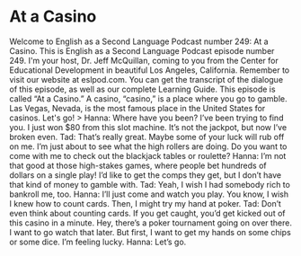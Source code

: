 # At a Casino

Welcome to English as a Second Language Podcast number 249: At a Casino.  This is English as a Second Language Podcast episode number 249.  I'm your host, Dr. Jeff McQuillan, coming to you from the Center for Educational Development in beautiful Los Angeles, California.  Remember to visit our website at eslpod.com.  You can get the transcript of the dialogue of this episode, as well as our complete Learning Guide.  This episode is called “At a Casino.”  A casino, “casino,” is a place where you go to gamble.  Las Vegas, Nevada, is the most famous place in the United States for casinos.  Let's go!  > Hanna:  Where have you been?  I’ve been trying to find you.  I just won $80 from this slot machine.  It’s not the jackpot, but now I’ve broken even.    Tad:  That’s really great.  Maybe some of your luck will rub off on me.  I’m just about to see what the high rollers are doing.  Do you want to come with me to check out the blackjack tables or roulette?  Hanna:  I’m not that good at those high-stakes games, where people bet hundreds of dollars on a single play!  I’d like to get the comps they get, but I don’t have that kind of money to gamble with.    Tad:  Yeah, I wish I had somebody rich to bankroll me, too.    Hanna:  I’ll just come and watch you play.  You know, I wish I knew how to count cards.  Then, I might try my hand at poker.    Tad:  Don’t even think about counting cards.  If you get caught, you’d get kicked out of this casino in a minute.  Hey, there’s a poker tournament going on over there.  I want to go watch that later.  But first, I want to get my hands on some chips or some dice.  I’m feeling lucky.  Hanna:  Let’s go.
 